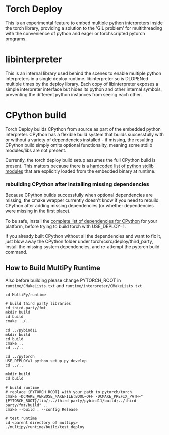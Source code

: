 # Torch Deploy
This is an experimental feature to embed multiple python interpreters inside the torch library,
providing a solution to the 'GIL problem' for multithreading with the convenience of python
and eager or torchscripted pytorch programs.

# libinterpreter
This is an internal library used behind the scenes to enable multiple python interpreters in
a single deploy runtime.  libinterpreter.so is DLOPENed multiple times by the deploy library.
Each copy of libinterpreter exposes a simple interpreter interface but hides its python and other
internal symbols, preventing the different python instances from seeing each other.

# CPython build
Torch Deploy builds CPython from source as part of the embedded python interpreter.  CPython has a flexible build system that builds successfully with or without a variety of dependencies installed - if missing, the resulting CPython build simply omits optional functionality, meaning some stdlib modules/libs are not present.

Currently, the torch deploy build setup assumes the full CPython build is present.  This matters because there is a [hardcoded list of python stdlib modules](https://github.com/pytorch/pytorch/blob/2662e34e9287a72e96dabb590e7732f9d4a6b37b/torch/csrc/deploy/interpreter/interpreter_impl.cpp#L35) that are explicitly loaded from the embedded binary at runtime.

### rebuilding CPython after installing missing dependencies
Because CPython builds successfully when optional dependencies are missing, the cmake wrapper currently doesn't know if you need to rebuild CPython after adding missing dependencies (or whether dependencies were missing in the first place).

To be safe, install the [complete list of dependencies for CPython](https://devguide.python.org/setup/#install-dependencies) for your platform, before trying to build torch with USE_DEPLOY=1.

If you already built CPython without all the dependencies and want to fix it, just blow away the CPython folder under torch/csrc/deploy/third_party, install the missing system dependencies, and re-attempt the pytorch build command.

## How to Build MultiPy Runtime

Also before building please change PYTORCH_ROOT in `runtime/CMakeLists.txt` and `runtime/interpreter/CMakeLists.txt`

```
cd MultiPy/runtime

# build third party libraries
cd third-party/fmt
mkdir build
cd build
cmake ../..

cd ../pybind11
mkdir build
cd build
cmake ..
cd ../..

cd ../pytorch
USE_DEPLOY=1 python setup.py develop
cd ../..

mkdir build
cd build

# build runtime
# replace {PYTORCH_ROOT} with your path to pytorch/torch
cmake -DCMAKE_VERBOSE_MAKEFILE:BOOL=OFF -DCMAKE_PREFIX_PATH="{PYTORCH_ROOT}/lib/;../third-party/pybind11/build;../third-party/fmt/build" ..
cmake --build . --config Release

# test runtime
cd <parent directory of multipy>
./multipy/runtime/build/test_deploy
```
